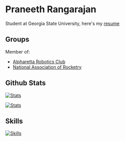 # Praneeth Rangarajan

Student at Georgia State University, here's my [resume]()

## Groups

Member of:
* [Alpharetta Robotics Club]()
* [National Association of Rocketry]()

## Github Stats

[![Stats](https://github-readme-stats.vercel.app/api?username=praneethrangarajan&include_all_commits=true&theme=dark&show_icons=true&title_color=ff0000&text_color=00ff00&icon_color=0000ff)](https://github.com/anuraghazra/github-readme-stats)

[![Stats](https://github-readme-stats.vercel.app/api/top-langs/?username=praneethrangarajan&layout=compact&theme=dark&hide=html&langs_count=10)](https://github.com/anuraghazra/github-readme-stats)

## Skills

[![Skills](https://skillicons.dev/icons?i=arduino,c,cpp,cs,css,html,java,jest,js,nodejs,py,ts,unity,vite)](https://skillicons.dev)
